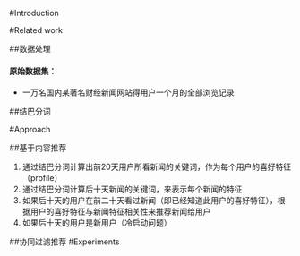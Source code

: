 #Introduction

#Related work

##数据处理
#### 原始数据集：
* 一万名国内某著名财经新闻网站得用户一个月的全部浏览记录

##结巴分词

#Approach

##基于内容推荐
1. 通过结巴分词计算出前20天用户所看新闻的关键词，作为每个用户的喜好特征（profile）
2. 通过结巴分词计算后十天新闻的关键词，来表示每个新闻的特征
3. 如果后十天的用户在前二十天看过新闻（即已经知道此用户的喜好特征），根据用户的喜好特征与新闻特征相关性来推荐新闻给用户
4. 如果后十天的用户是新用户（冷启动问题）

##协同过滤推荐
#Experiments